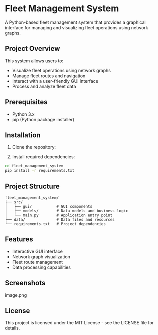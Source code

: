 # Fleet Management System

A Python-based fleet management system that provides a graphical interface for managing and visualizing fleet operations using network graphs.

## Project Overview

This system allows users to:

- Visualize fleet operations using network graphs
- Manage fleet routes and navigation
- Interact with a user-friendly GUI interface
- Process and analyze fleet data

## Prerequisites

- Python 3.x
- pip (Python package installer)

## Installation

1. Clone the repository:

3. Install required dependencies:

```bash
cd fleet_management_system
pip install -r requirements.txt
```

## Project Structure

```
fleet_management_system/
├── src/
│   ├── gui/           # GUI components
│   ├── models/        # Data models and business logic
│   └── main.py        # Application entry point
├── data/              # Data files and resources
└── requirements.txt   # Project dependencies
```

## Features

- Interactive GUI interface
- Network graph visualization
- Fleet route management
- Data processing capabilities

## Screenshots

image.png

## License

This project is licensed under the MIT License - see the LICENSE file for details.
